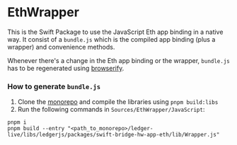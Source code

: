 # EthWrapper

This is the Swift Package to use the JavaScript Eth app binding in a native way. It consist of a `bundle.js` which is the compiled app binding (plus a wrapper) and convenience methods.

Whenever there's a change in the Eth app binding or the wrapper, `bundle.js` has to be regenerated using [browserify](https://browserify.org/).

### How to generate `bundle.js`

1. Clone the [monorepo](https://github.com/ledgerhq/ledger-live) and compile the libraries using `pnpm build:libs`
2. Run the following commands in `Sources/EthWrapper/JavaScript`:

```
pnpm i
pnpm build --entry "<path_to_monorepo>/ledger-live/libs/ledgerjs/packages/swift-bridge-hw-app-eth/lib/Wrapper.js"
```
